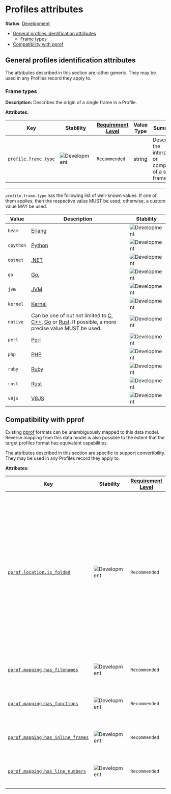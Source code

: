 <!--- Hugo front matter used to generate the website version of this page:
linkTitle: Profiles
--->

# Profiles attributes

**Status**: [Development][DocumentStatus]

<!-- toc -->

- [General profiles identification attributes](#general-profiles-identification-attributes)
  - [Frame types](#frame-types)
- [Compatibility with pprof](#compatibility-with-pprof)

<!-- tocstop -->

## General profiles identification attributes

The attributes described in this section are rather generic.
They may be used in any Profiles record they apply to.

### Frame types

**Description:** Describes the origin of a single frame in a Profile.

<!-- semconv profile.frame(full) -->
<!-- NOTE: THIS TEXT IS AUTOGENERATED. DO NOT EDIT BY HAND. -->
<!-- see templates/registry/markdown/snippet.md.j2 -->
<!-- prettier-ignore-start -->
<!-- markdownlint-capture -->
<!-- markdownlint-disable -->

**Attributes:**

| Key | Stability | [Requirement Level](https://opentelemetry.io/docs/specs/semconv/general/attribute-requirement-level/) | Value Type | Summary | Example Values |
|---|---|---|---|---|---|
| [`profile.frame.type`](/docs/registry/attributes/profile.md) | ![Development](https://img.shields.io/badge/-development-blue) | `Recommended` | string | Describes the interpreter or compiler of a single frame. | `cpython` |

---

`profile.frame.type` has the following list of well-known values. If one of them applies, then the respective value MUST be used; otherwise, a custom value MAY be used.

| Value  | Description | Stability |
|---|---|---|
| `beam` | [Erlang](https://en.wikipedia.org/wiki/BEAM_(Erlang_virtual_machine)) | ![Development](https://img.shields.io/badge/-development-blue) |
| `cpython` | [Python](https://wikipedia.org/wiki/Python_(programming_language)) | ![Development](https://img.shields.io/badge/-development-blue) |
| `dotnet` | [.NET](https://wikipedia.org/wiki/.NET) | ![Development](https://img.shields.io/badge/-development-blue) |
| `go` | [Go](https://wikipedia.org/wiki/Go_(programming_language)), | ![Development](https://img.shields.io/badge/-development-blue) |
| `jvm` | [JVM](https://wikipedia.org/wiki/Java_virtual_machine) | ![Development](https://img.shields.io/badge/-development-blue) |
| `kernel` | [Kernel](https://wikipedia.org/wiki/Kernel_(operating_system)) | ![Development](https://img.shields.io/badge/-development-blue) |
| `native` | Can be one of but not limited to [C](https://wikipedia.org/wiki/C_(programming_language)), [C++](https://wikipedia.org/wiki/C%2B%2B), [Go](https://wikipedia.org/wiki/Go_(programming_language)) or [Rust](https://wikipedia.org/wiki/Rust_(programming_language)). If possible, a more precise value MUST be used. | ![Development](https://img.shields.io/badge/-development-blue) |
| `perl` | [Perl](https://wikipedia.org/wiki/Perl) | ![Development](https://img.shields.io/badge/-development-blue) |
| `php` | [PHP](https://wikipedia.org/wiki/PHP) | ![Development](https://img.shields.io/badge/-development-blue) |
| `ruby` | [Ruby](https://wikipedia.org/wiki/Ruby_(programming_language)) | ![Development](https://img.shields.io/badge/-development-blue) |
| `rust` | [Rust](https://wikipedia.org/wiki/Rust_(programming_language)) | ![Development](https://img.shields.io/badge/-development-blue) |
| `v8js` | [V8JS](https://wikipedia.org/wiki/V8_(JavaScript_engine)) | ![Development](https://img.shields.io/badge/-development-blue) |

<!-- markdownlint-restore -->
<!-- prettier-ignore-end -->
<!-- END AUTOGENERATED TEXT -->
<!-- endsemconv -->

## Compatibility with pprof

Existing [pprof][pprofLink] formats can be unambiguously mapped to this data
model. Reverse mapping from this data model is also possible to the extent that
the target profiles format has equivalent capabilities.

The attributes described in this section are specific to support convertibility.
They may be used in any Profiles record they apply to.

<!-- semconv pprof(full) -->
<!-- NOTE: THIS TEXT IS AUTOGENERATED. DO NOT EDIT BY HAND. -->
<!-- see templates/registry/markdown/snippet.md.j2 -->
<!-- prettier-ignore-start -->
<!-- markdownlint-capture -->
<!-- markdownlint-disable -->

**Attributes:**

| Key | Stability | [Requirement Level](https://opentelemetry.io/docs/specs/semconv/general/attribute-requirement-level/) | Value Type | Summary | Example Values |
|---|---|---|---|---|---|
| [`pprof.location.is_folded`](/docs/registry/attributes/pprof.md) | ![Development](https://img.shields.io/badge/-development-blue) | `Recommended` | boolean | Provides an indication that multiple symbols map to this location's address, for example due to identical code folding by the linker. In that case the line information represents one of the multiple symbols. This field must be recomputed when the symbolization state of the profile changes. |  |
| [`pprof.mapping.has_filenames`](/docs/registry/attributes/pprof.md) | ![Development](https://img.shields.io/badge/-development-blue) | `Recommended` | boolean | Indicates that there are filenames related to this mapping. |  |
| [`pprof.mapping.has_functions`](/docs/registry/attributes/pprof.md) | ![Development](https://img.shields.io/badge/-development-blue) | `Recommended` | boolean | Indicates that there are functions related to this mapping. |  |
| [`pprof.mapping.has_inline_frames`](/docs/registry/attributes/pprof.md) | ![Development](https://img.shields.io/badge/-development-blue) | `Recommended` | boolean | Indicates that there are inline frames related to this mapping. |  |
| [`pprof.mapping.has_line_numbers`](/docs/registry/attributes/pprof.md) | ![Development](https://img.shields.io/badge/-development-blue) | `Recommended` | boolean | Indicates that there are line numbers related to this mapping. |  |

<!-- markdownlint-restore -->
<!-- prettier-ignore-end -->
<!-- END AUTOGENERATED TEXT -->
<!-- endsemconv -->

[DocumentStatus]: https://opentelemetry.io/docs/specs/otel/document-status
[pprofLink]: https://github.com/google/pprof
